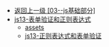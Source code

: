 - [返回上一级 [03--js基础部分]](03--js基础部分/)
- [js13-表单验证和正则表达式](03--js基础部分/js13-表单验证和正则表达式/)
  - [assets](03--js基础部分/js13-表单验证和正则表达式/assets/)
  - [js13-正则表达式和表单验证](03--js基础部分/js13-表单验证和正则表达式/js13-正则表达式和表单验证.md)
